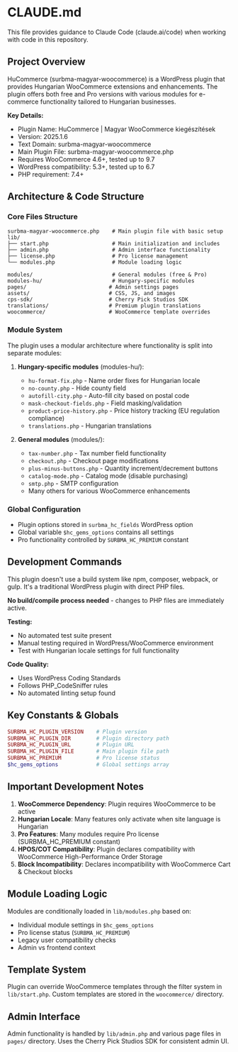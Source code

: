 # CLAUDE.md

This file provides guidance to Claude Code (claude.ai/code) when working with code in this repository.

## Project Overview

HuCommerce (surbma-magyar-woocommerce) is a WordPress plugin that provides Hungarian WooCommerce extensions and enhancements. The plugin offers both free and Pro versions with various modules for e-commerce functionality tailored to Hungarian businesses.

**Key Details:**
- Plugin Name: HuCommerce | Magyar WooCommerce kiegészítések
- Version: 2025.1.6
- Text Domain: surbma-magyar-woocommerce
- Main Plugin File: surbma-magyar-woocommerce.php
- Requires WooCommerce 4.6+, tested up to 9.7
- WordPress compatibility: 5.3+, tested up to 6.7
- PHP requirement: 7.4+

## Architecture & Code Structure

### Core Files Structure
```
surbma-magyar-woocommerce.php    # Main plugin file with basic setup
lib/
├── start.php                    # Main initialization and includes
├── admin.php                    # Admin interface functionality
├── license.php                  # Pro license management
└── modules.php                  # Module loading logic

modules/                         # General modules (free & Pro)
modules-hu/                      # Hungary-specific modules
pages/                          # Admin settings pages
assets/                         # CSS, JS, and images
cps-sdk/                        # Cherry Pick Studios SDK
translations/                   # Premium plugin translations
woocommerce/                    # WooCommerce template overrides
```

### Module System
The plugin uses a modular architecture where functionality is split into separate modules:

1. **Hungary-specific modules** (modules-hu/):
   - `hu-format-fix.php` - Name order fixes for Hungarian locale
   - `no-county.php` - Hide county field
   - `autofill-city.php` - Auto-fill city based on postal code
   - `mask-checkout-fields.php` - Field masking/validation
   - `product-price-history.php` - Price history tracking (EU regulation compliance)
   - `translations.php` - Hungarian translations

2. **General modules** (modules/):
   - `tax-number.php` - Tax number field functionality
   - `checkout.php` - Checkout page modifications
   - `plus-minus-buttons.php` - Quantity increment/decrement buttons
   - `catalog-mode.php` - Catalog mode (disable purchasing)
   - `smtp.php` - SMTP configuration
   - Many others for various WooCommerce enhancements

### Global Configuration
- Plugin options stored in `surbma_hc_fields` WordPress option
- Global variable `$hc_gems_options` contains all settings
- Pro functionality controlled by `SURBMA_HC_PREMIUM` constant

## Development Commands

This plugin doesn't use a build system like npm, composer, webpack, or gulp. It's a traditional WordPress plugin with direct PHP files.

**No build/compile process needed** - changes to PHP files are immediately active.

**Testing:**
- No automated test suite present
- Manual testing required in WordPress/WooCommerce environment
- Test with Hungarian locale settings for full functionality

**Code Quality:**
- Uses WordPress Coding Standards
- Follows PHP_CodeSniffer rules
- No automated linting setup found

## Key Constants & Globals

```php
SURBMA_HC_PLUGIN_VERSION    # Plugin version
SURBMA_HC_PLUGIN_DIR        # Plugin directory path
SURBMA_HC_PLUGIN_URL        # Plugin URL
SURBMA_HC_PLUGIN_FILE       # Main plugin file path
SURBMA_HC_PREMIUM           # Pro license status
$hc_gems_options            # Global settings array
```

## Important Development Notes

1. **WooCommerce Dependency**: Plugin requires WooCommerce to be active
2. **Hungarian Locale**: Many features only activate when site language is Hungarian
3. **Pro Features**: Many modules require Pro license (SURBMA_HC_PREMIUM constant)
4. **HPOS/COT Compatibility**: Plugin declares compatibility with WooCommerce High-Performance Order Storage
5. **Block Incompatibility**: Declares incompatibility with WooCommerce Cart & Checkout blocks

## Module Loading Logic

Modules are conditionally loaded in `lib/modules.php` based on:
- Individual module settings in `$hc_gems_options`
- Pro license status (`SURBMA_HC_PREMIUM`)
- Legacy user compatibility checks
- Admin vs frontend context

## Template System

Plugin can override WooCommerce templates through the filter system in `lib/start.php`. Custom templates are stored in the `woocommerce/` directory.

## Admin Interface

Admin functionality is handled by `lib/admin.php` and various page files in `pages/` directory. Uses the Cherry Pick Studios SDK for consistent admin UI.